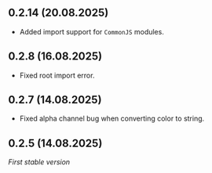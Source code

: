 ## 0.2.14 (20.08.2025)
- Added import support for `CommonJS` modules.

## 0.2.8 (16.08.2025)
- Fixed root import error.

## 0.2.7 (14.08.2025)
- Fixed alpha channel bug when converting color to string.

## 0.2.5 (14.08.2025)
*First stable version*
